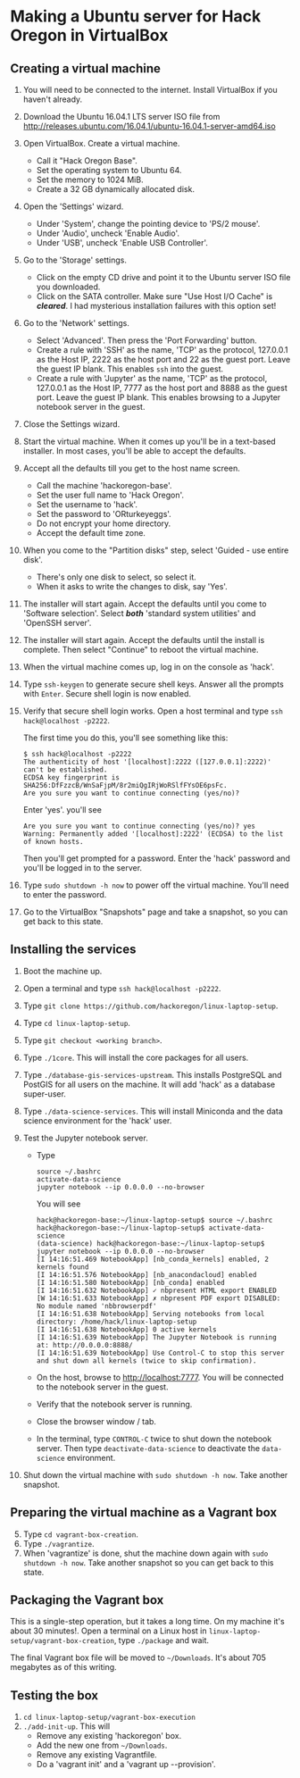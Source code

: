 # Making a Ubuntu server for Hack Oregon in VirtualBox

## Creating a virtual machine
1. You will need to be connected to the internet. Install VirtualBox if you haven't already.
2. Download the Ubuntu 16.04.1 LTS server ISO file from http://releases.ubuntu.com/16.04.1/ubuntu-16.04.1-server-amd64.iso
3. Open VirtualBox. Create a virtual machine.
    * Call it "Hack Oregon Base".
    * Set the operating system to Ubuntu 64.
    * Set the memory to 1024 MiB.
    * Create a 32 GB dynamically allocated disk.
4. Open the 'Settings' wizard.
    * Under 'System', change the pointing device to 'PS/2 mouse'.
    * Under 'Audio', uncheck 'Enable Audio'.
    * Under 'USB', uncheck 'Enable USB Controller'.
5. Go to the 'Storage' settings.
    * Click on the empty CD drive and point it to the Ubuntu server ISO file you downloaded.
    * Click on the SATA controller. Make sure "Use Host I/O Cache" is ***cleared***. I had mysterious installation failures with this option set!
6. Go to the 'Network' settings.
    * Select 'Advanced'. Then press the 'Port Forwarding' button.
    * Create a rule with 'SSH' as the name, 'TCP' as the protocol, 127.0.0.1 as the Host IP, 2222 as the host port and 22 as the guest port. Leave the guest IP blank. This enables `ssh` into the guest.
    * Create a rule with 'Jupyter' as the name, 'TCP' as the protocol, 127.0.0.1 as the Host IP, 7777 as the host port and 8888 as the guest port. Leave the guest IP blank. This enables browsing to a Jupyter notebook server in the guest.
6. Close the Settings wizard.
7. Start the virtual machine. When it comes up you'll be in a text-based installer. In most cases, you'll be able to accept the defaults.
8. Accept all the defaults till you get to the host name screen.
    * Call the machine 'hackoregon-base'.
    * Set the user full name to 'Hack Oregon'.
    * Set the username to 'hack'.
    * Set the password to 'ORturkeyeggs'.
    * Do not encrypt your home directory.
    * Accept the default time zone.
9. When you come to the "Partition disks" step, select 'Guided - use entire disk'.
    * There's only one disk to select, so select it.
    * When it asks to write the changes to disk, say 'Yes'.
10. The installer will start again. Accept the defaults until you come to 'Software selection'. Select ***both*** 'standard system utilities' and 'OpenSSH server'.
11. The installer will start again. Accept the defaults until the install is complete. Then select "Continue" to reboot the virtual machine.
12. When the virtual machine comes up, log in on the console as 'hack'.
13. Type `ssh-keygen` to generate secure shell keys. Answer all the prompts with `Enter`. Secure shell login is now enabled.
14. Verify that secure shell login works. Open a host terminal and type `ssh hack@localhost -p2222`.

    The first time you do this, you'll see something like this:
    ```
    $ ssh hack@localhost -p2222
    The authenticity of host '[localhost]:2222 ([127.0.0.1]:2222)' can't be established.
    ECDSA key fingerprint is SHA256:DfFzzcB/WnSaFjpM/8r2miQgIRjWoRSlfFYsOE6psFc.
    Are you sure you want to continue connecting (yes/no)?
    ```

    Enter 'yes'. you'll see
    ```
    Are you sure you want to continue connecting (yes/no)? yes
    Warning: Permanently added '[localhost]:2222' (ECDSA) to the list of known hosts.
    ```

    Then you'll get prompted for a password. Enter the 'hack' password and you'll be logged in to the server.
14. Type `sudo shutdown -h now` to power off the virtual machine. You'll need to enter the password.
15. Go to the VirtualBox "Snapshots" page and take a snapshot, so you can get back to this state.

## Installing the services
1. Boot the machine up.
2. Open a terminal and type `ssh hack@localhost -p2222`.

2. Type `git clone https://github.com/hackoregon/linux-laptop-setup`.
3. Type `cd linux-laptop-setup`.
4. Type `git checkout <working branch>`.
5. Type `./1core`. This will install the core packages for all users.
6. Type `./database-gis-services-upstream`. This installs PostgreSQL and PostGIS for all users on the machine. It will add 'hack' as a database super-user.
7. Type `./data-science-services`. This will install Miniconda and the data science environment for the 'hack' user.
8. Test the Jupyter notebook server.
    * Type
        ```
        source ~/.bashrc
        activate-data-science
        jupyter notebook --ip 0.0.0.0 --no-browser
        ```

        You will see
        ```
        hack@hackoregon-base:~/linux-laptop-setup$ source ~/.bashrc 
        hack@hackoregon-base:~/linux-laptop-setup$ activate-data-science 
        (data-science) hack@hackoregon-base:~/linux-laptop-setup$ jupyter notebook --ip 0.0.0.0 --no-browser
        [I 14:16:51.469 NotebookApp] [nb_conda_kernels] enabled, 2 kernels found
        [I 14:16:51.576 NotebookApp] [nb_anacondacloud] enabled
        [I 14:16:51.580 NotebookApp] [nb_conda] enabled
        [I 14:16:51.632 NotebookApp] ✓ nbpresent HTML export ENABLED
        [W 14:16:51.633 NotebookApp] ✗ nbpresent PDF export DISABLED: No module named 'nbbrowserpdf'
        [I 14:16:51.638 NotebookApp] Serving notebooks from local directory: /home/hack/linux-laptop-setup
        [I 14:16:51.638 NotebookApp] 0 active kernels 
        [I 14:16:51.639 NotebookApp] The Jupyter Notebook is running at: http://0.0.0.0:8888/
        [I 14:16:51.639 NotebookApp] Use Control-C to stop this server and shut down all kernels (twice to skip confirmation).
        ```
    * On the host, browse to <http://localhost:7777>. You will be connected to the notebook server in the guest.
    * Verify that the notebook server is running.
    * Close the browser window / tab.
    * In the terminal, type `CONTROL-C` twice to shut down the notebook server. Then type `deactivate-data-science` to deactivate the `data-science` environment.
9. Shut down the virtual machine with `sudo shutdown -h now`. Take another snapshot.

## Preparing the virtual machine as a Vagrant box
5. Type `cd vagrant-box-creation`.
6. Type `./vagrantize`.
7. When 'vagrantize' is done, shut the machine down again with `sudo shutdown -h now`. Take another snapshot so you can get back to this state.

## Packaging the Vagrant box
This is a single-step operation, but it takes a long time. On my machine it's about 30 minutes!. Open a terminal on a Linux host in `linux-laptop-setup/vagrant-box-creation`, type `./package` and wait.

The final Vagrant box file will be moved to `~/Downloads`. It's about 705 megabytes as of this writing.

## Testing the box
1. `cd linux-laptop-setup/vagrant-box-execution`
2. `./add-init-up`. This will
    * Remove any existing 'hackoregon' box.
    * Add the new one from `~/Downloads`.
    * Remove any existing Vagrantfile.
    * Do a 'vagrant init' and a 'vagrant up --provision'.
